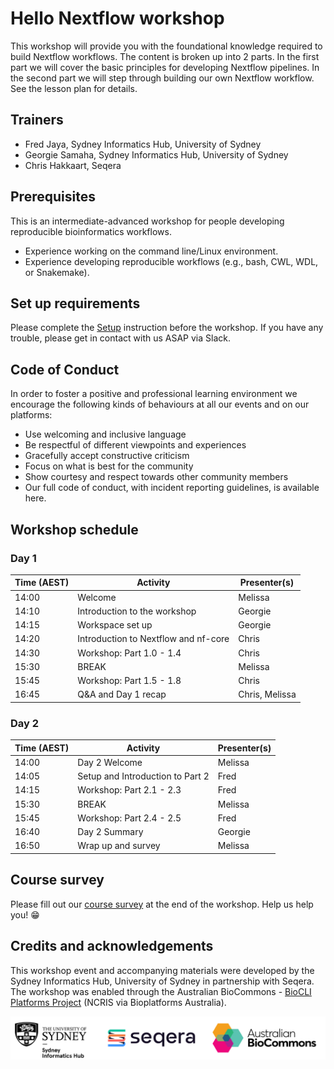# Hello Nextflow workshop 

This workshop will provide you with the foundational knowledge required to build Nextflow workflows. The content is broken up into 2 parts. In the first part we will cover the basic principles for developing Nextflow pipelines. In the second part we will step through building our own Nextflow workflow. See the lesson plan for details.

## Trainers
* Fred Jaya, Sydney Informatics Hub, University of Sydney
* Georgie Samaha, Sydney Informatics Hub, University of Sydney
* Chris Hakkaart, Seqera

## Prerequisites

This is an intermediate-advanced workshop for people developing reproducible bioinformatics workflows.

* Experience working on the command line/Linux environment.
* Experience developing reproducible workflows (e.g., bash, CWL, WDL, or Snakemake). 

## Set up requirements

Please complete the [Setup](setup.md) instruction before the workshop. If you have any trouble, please get in contact with us ASAP via Slack.

## Code of Conduct
In order to foster a positive and professional learning environment we encourage the following kinds of behaviours at all our events and on our platforms:

* Use welcoming and inclusive language
* Be respectful of different viewpoints and experiences
* Gracefully accept constructive criticism
* Focus on what is best for the community
* Show courtesy and respect towards other community members
* Our full code of conduct, with incident reporting guidelines, is available here.

## Workshop schedule  

### Day 1

|Time (AEST)|Activity                            |Presenter(s)  |
|-----------|------------------------------------|--------------|
|14:00      |Welcome                             |Melissa       |
|14:10      |Introduction to the workshop        |Georgie       |
|14:15      |Workspace set up                    |Georgie       |
|14:20      |Introduction to Nextflow and nf-core|Chris         |
|14:30      |Workshop: Part 1.0 - 1.4            |Chris         |
|15:30      |BREAK                               |Melissa       |
|15:45      |Workshop: Part 1.5 - 1.8            |Chris         |
|16:45      |Q&A and Day 1 recap                 |Chris, Melissa|

### Day 2

|Time (AEST)|Activity                            |Presenter(s)  |
|-----------|------------------------------------|--------------|
|14:00      |Day 2 Welcome                       |Melissa       |
|14:05      |Setup and Introduction to Part 2    |Fred          |
|14:15      |Workshop: Part 2.1 - 2.3            |Fred          |
|15:30      |BREAK                               |Melissa       |
|15:45      |Workshop: Part 2.4 - 2.5            |Fred          |
|16:40      |Day 2 Summary                       |Georgie       |
|16:50      |Wrap up and survey                  |Melissa       |

## Course survey

Please fill out our [course survey](https://www.surveymonkey.com/r/nextflow-2024)
at the end of the workshop. Help us help you! 😁

## Credits and acknowledgements

This workshop event and accompanying materials were developed by the Sydney Informatics Hub, University of Sydney in partnership with Seqera. The workshop was enabled through the Australian BioCommons - [BioCLI Platforms Project](https://www.biocommons.org.au/biocli) (NCRIS via Bioplatforms Australia). 

![](./img/logos.png)
